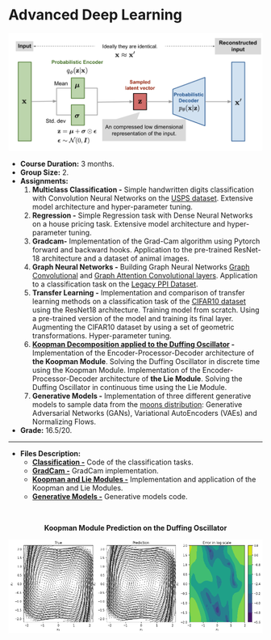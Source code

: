 # Advanced Deep Learning <a name="adl"></a>

<p align="center">
  <img src="../../images/vae.png" alt="VAE" width="550"/>
</p>

 - **Course Duration:** 3 months.
 - **Group Size:** 2.
 - **Assignments:**
    1. **Multiclass Classification -** Simple handwritten digits classification with Convolution Neural Networks on the [USPS dataset](https://www.csie.ntu.edu.tw/~cjlin/libsvmtools/datasets/multiclass/usps.bz2). Extensive model architecture and hyper-parameter tuning.
    2. **Regression -** Simple Regression task with Dense Neural Networks on a house pricing task. Extensive model architecture and hyper-parameter tuning.
    3. **Gradcam-** Implementation of the Grad-Cam algorithm using Pytorch forward and backward hooks. Application to the pre-trained ResNet-18 architecture and a dataset of animal images.
    4. **Graph Neural Networks -** Building Graph Neural Networks [Graph Convolutional](https://docs.dgl.ai/generated/dgl.nn.pytorch.conv.GraphConv.html) and [Graph Attention Convolutional layers](https://docs.dgl.ai/generated/dgl.nn.pytorch.conv.GATConv.html). Application to a classification task on the [Legacy PPI Dataset](https://docs.dgl.ai/en/0.6.x/_modules/dgl/data/ppi.html).
    5. **Transfer Learning -** Implementation and comparison of transfer learning methods on a classification task of the [CIFAR10 dataset](https://www.cs.toronto.edu/~kriz/cifar.html) using the ResNet18 architecture. Training model from scratch. Using a pre-trained version of the model and training its final layer. Augmenting the CIFAR10 dataset by using a set of geometric transformations. Hyper-parameter tuning.
    6.  **[Koopman Decomposition applied to the Duffing Oscillator](https://nicholasgeneva.com/deep-learning/koopman/dynamics/2020/05/30/intro-to-koopman.html) -** Implementation of the Encoder-Processor-Decoder architecture of **the Koopman Module**. Solving the Duffing Oscillator in discrete time using the Koopman Module. Implementation of the Encoder-Processor-Decoder architecture of **the Lie Module**. Solving the Duffing Oscillator in continuous time using the Lie Module.
    7.  **Generative Models -** Implementation of three different generative models to sample data from the [moons distribution](https://scikit-learn.org/stable/modules/generated/sklearn.datasets.make_moons.html): Generative Adversarial Networks (GANs), Variational AutoEncoders (VAEs) and Normalizing Flows.
- **Grade:** 16.5/20.

---

- **Files Description:**
    - **[Classification -](https://github.com/EdouardVilain-Git/EdouardVilain-M2-DSBA/blob/main/3.%20Course%20Assignments/Advanced%20Deep%20Learning/classification.ipynb)** Code of the classification tasks.
    - **[GradCam -](https://github.com/EdouardVilain-Git/EdouardVilain-M2-DSBA/blob/main/3.%20Course%20Assignments/Advanced%20Deep%20Learning/gradcam.ipynb)** GradCam implementation.
    - **[Koopman and Lie Modules -](https://github.com/EdouardVilain-Git/EdouardVilain-M2-DSBA/blob/main/3.%20Course%20Assignments/Advanced%20Deep%20Learning/koopman.ipynb)** Implementation and application of the Koopman and Lie Modules.
    - **[Generative Models -](https://github.com/EdouardVilain-Git/EdouardVilain-M2-DSBA/blob/main/3.%20Course%20Assignments/Advanced%20Deep%20Learning/generative.ipynb)** Generative models code.

<br>

<p align="center">
  <b>Koopman Module Prediction on the Duffing Oscillator</b>
</p>

<p align="center">
    <img src="./images/koopmanpred.png" alt="clusters" width="800"/>
</p>
